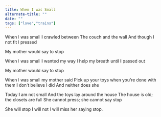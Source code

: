 ```yaml
---
title: When I was Small
alternate-title: ""
date: ""
tags: ["love","trains"]
---
```


When I was small I crawled between
The couch and the wall
And though I not fit
I pressed

My mother would say to stop

When I was small I wanted my way
I help my breath until
I passed out

My mother would say to stop

When I was small my mother said
Pick up your toys when you're done with them
I don't believe I did
And neither does she

Today I am not small
And the toys lay around the house
The house is old; the closets are full
She cannot press; she cannot say stop

She will stop
I will not
I will miss her saying stop.